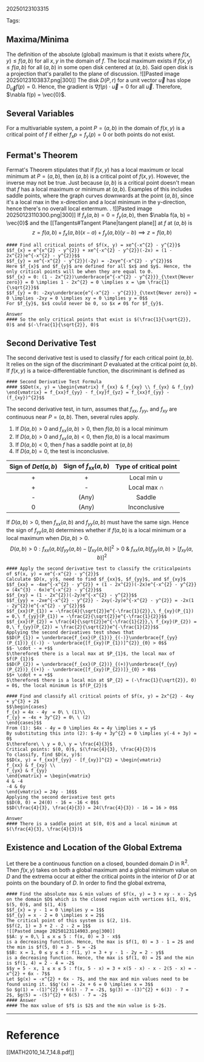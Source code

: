 20250123103315

Tags:

## Maxima/Minima
The definition of the absolute (global) maximum is that it exists where $f(x, y) ≤ f(a, b)$ for all $x, y$ in the domain of $f$. The local maximum exists if $f(x, y) ≤ f(a, b)$ for all $(a, b)$ in some open disk centered at $(a, b)$. Said open disk is a projection that's parallel to the plane of discussion. 
![[Pasted image 20250123103837.png|300]]
The disk $D(P, r)$ for a unit vector $\vec{u}$ has slope $D_{\vec{u}}f(p) = 0$.  Hence, the gradient is $\nabla f(p) \cdot \vec{u} = 0$ for all $\vec{u}$. Therefore, $\nabla f(p) = \vec{0}$. 

## Several Variables
For a multivariable system, a point $P = (a, b)$ in the domain of $f(x, y)$ is a critical point of $f$ if either $f_{x}p = f_{y}(p) = 0$ or both points do not exist. 

## Fermat's Theorem
Fermat's Theorem stipulates that if $f(x, y)$ has a local maximum or local minimum at $P = (a, b)$, then $(a, b)$ is a critical point of $f(x, y)$. However, the inverse may not be true. Just because $(a, b)$ is a critical point doesn't mean that $f$ has a local maximum or minimum at $(a, b)$. Examples of this includes saddle points, where the graph curves downwards at the point $(a, b)$, since it's a local max in the x-direction and a local minimum in the y-direction, hence there's no overall local extermum. .
![[Pasted image 20250123110300.png|300]]
If $f_{x}(a, b) = 0 = f_{y}(a, b)$, then $\nabla f(a, b) = \vec{0}$ and the [[Tangents#Tangent Plane|tangent plane]] at $f$ at $(a, b)$ is $$z = f(a, b) + f_{x}(a, b)(x - a) + f_{y}(a, b)(y - b) \implies z = f(a, b)$$
```ad-example
#### Find all critical points of $f(x, y) = xe^{-x^{2} - y^{2}}$
$$f_{x} = e^{x^{2} - y^{2}} + xe^{-x^{2} - y^{2}}(-2x) = (1 - 2x^{2})e^{-x^{2} - y^{2}}$$
$$f_{y} = xe^{-x^{2} - y^{2}}(-2y) = -2xye^{-x^{2} - y^{2}}$$
Here $f_{x}$ and $f_{y}$ are defined for all $x$ and $y$. Hence, the only critical points will be when they are equal to 0. 
$$f_{x} = 0: (1 - 2x^{2})\underbrace{e^{-x^{2} - y^{2}}}_{\text{Never zero}} = 0 \implies 1 - 2x^{2} = 0 \implies x = \pm \frac{1}{\sqrt{2}}$$
$$f_{y} = 0: -2xy\underbrace{e^{-x^{2} - y^{2}}}_{\text{Never zero}} = 0 \implies -2xy = 0 \implies xy = 0 \implies y = 0$$
For $f_{y}$, $x$ could never be 0, so $x ≠ 0$ for $f_{y}$. 

Answer
#### So the only critical points that exist is $(\frac{1}{\sqrt{2}}, 0)$ and $(-\frac{1}{\sqrt{2}}, 0)$
```

## Second Derivative Test
The second derivative test is used to classify $f$ for each critical point $(a, b)$. It relies on the sign of the discriminant $D$ evaluated at the critical point $(a, b)$. If $f(x, y)$ is a twice-differentiable function, the discriminant is defined as 
```ad-formula
#### Second Derivative Test Formula
#### $$Det(x, y) = \begin{vmatrix} f_{xx} & f_{xy} \\ f_{yx} & f_{yy} \end{vmatrix} = f_{xx}f_{yy} - f_{xy}f_{yz} = f_{xx}f_{yy} - (f_{xy})^{2}$$
```

The second derivative test, in turn, assumes that $f_{xx}$, $f_{yy}$, and $f_{xy}$ are continuous near $P = (a, b)$. Then, several rules apply.
1) If $D(a, b) > 0$ and $f_{xx}(a, b) > 0$, then $f(a, b)$ is a local minimum
2) If $D(a, b) > 0$ and $f_{xx}(a, b) < 0$, then $f(a, b)$ is a local maximum
3) If $D(a, b) < 0$, then $f$ has a saddle point at $(a, b)$
4) If $D(a, b) = 0$, the test is inconclusive. 

| Sign of $Det(a, b)$ | Sign of $f_{xx}(a, b)$ | Type of critical point |
| :-----------------: | :--------------------: | :--------------------: |
|          +          |           +            |    Local min $\cup$    |
|          +          |           -            |    Local max $\cap$    |
|          -          |         (Any)          |         Saddle         |
|          0          |         (Any)          |      Inconclusive      |
If $D(a, b) > 0$, then $f_{xx}(a,b)$ and $f_{yy}(a, b)$ must have the same sign. Hence the sign of $f_{yy}(a, b)$ determines whether if $f(a, b)$ is a local minimum or a local maximum when $D(a, b) > 0$. $$D(a, b) > 0: f_{xx}(a, b)f_{yy}(a, b) - [f_{xy}(a, b)]^{2} > 0\ \&\ f_{xx}(a, b)f_{yy}(a, b) > [f_{xy}(a, b)]^{2}$$
```ad-example
#### Apply the second derivative test to classify the criticalpoints of $f(x, y) = xe^{-x^{2} - y^{2}}$
Calculate $D(x, y)$, need to find $f_{xx}$, $f_{yy}$, and $f_{xy}$
$$f_{xx} = -4xe^{-x^{2} - y^{2}} + (1 - 2x^{2})(-2x)e^{-x^{2} - y^{2}} = (4x^{3} - 6x)e^{-x^{2} - y^{2}}$$
$$f_{xy} = (1 - 2x^{2})(-2y)e^{-x^{2} - y^{2}}$$
$$f_{yy} = -2xe^{-x^{2} - y^{2}} - 2xy(-2y)e^{-x^{2} - y^{2}} = -2x(1 - 2y^{2})e^{-x^{2} - y^{2}}$$
$$f_{xx}(P_{1}) = -\frac{4}{\sqrt{2}}e^{-\frac{1}{2}},\ f_{xy}(P_{1}) = 0,\ f_{yy}(P_{1}) = -\frac{2}{\sqrt{2}}e^{-\frac{1}{2}}$$
$$f_{xx}(P_{2}) = \frac{4}{\sqrt{2}}e^{-\frac{1}{2}},\ f_{xy}(P_{2}) = 0,\ f_{yy}(P_{2}) = \frac{2}{\sqrt{2}}e^{-\frac{1}{2}}$$
Applying the second derivatives test shows that
$$D(P_{1}) = \underbrace{f_{xx}(P_{1})}_{(-)}\underbrace{f_{yy}(P_{1})}_{(-)} - \underbrace{[f_{xy}(P_{1})]^{2}}_{0} > 0$$
$$- \cdot - = +$$
$\therefore$ there is a local max at $P_{1}$, the local max of $f(P_{1})$
$$D(P_{2}) = \underbrace{f_{xx}(P_{2})}_{(+)}\underbrace{f_{yy}(P_{2})}_{(+)} - \underbrace{[f_{xy}(P_{2})]}_{0} > 0$$
$$+ \cdot + = +$$
$\therefore$ there is a local min at $P_{2} = (-\frac{1}{\sqrt{2}}, 0) = 0$, the local minimum is $f(P_{2})$
```

```ad-example
#### Find and classify all critical points of $f(x, y) = 2x^{2} - 4xy + y^{3} + 2$
$$\begin{cases}
f_{x} = 4x - 4y  = 0\ \ (1)\\
f_{y} = -4x + 3y^{2} = 0\ \ (2)
\end{cases}$$
From (1): $4x - 4y = 0 \implies 4x = 4y \implies x = y$
By substituting this into (2): $-4y + 3y^{2} = 0 \implies y(-4 + 3y) = 0$
$\therefore\ \ y = 0,\ y = \frac{4}{3}$
Critical points: $(0, 0)$, $(\frac{4}{3}, \frac{4}{3})$
To classify, find $D(x, y)$: 
$$D(x, y) = f_{xx}f_{yy} - [f_{xy}]^{2} = \begin{vmatrix}
f_{xx} & f_{xy} \\
f_{yx} & f_{yy}
\end{vmatrix} = \begin{vmatrix}
4 & -4
-4 & 6y
\end{vmatrix} = 24y - 16$$
Applying the second derivative test gets 
$$D(0, 0) = 24(0) - 16 = -16 < 0$$
$$D(\frac{4}{3}, \frac{4}{3}) = 24(\frac{4}{3}) - 16 = 16 > 0$$

Answer
#### There is a saddle point at $(0, 0)$ and a local minimum at $(\frac{4}{3}, \frac{4}{3})$
```

## Existence and Location of the Global Extrema
Let there be a continuous function on a closed, bounded domain $D$ in $\mathbb{R}^{2}$. Then $f(x, y)$ takes on both a global maximum and a global minimum value on $D$ and the extrema occur at either the critical points in the interior of $D$ or at points on the boundary of $D$. In order to find the global extrema, 
```ad-example
#### Find the absolute max & min values of $f(x, y) = 3 + xy - x - 2y$ on the domain $D$ which is the closed region with vertices $(1, 0)$, $(5, 0)$, and $(1, 4)$
$$f_{x} = y - 1 = 0 \implies y = 1$$
$$f_{y} = x - 2 = 0 \implies x = 2$$
The critical point of this system is $(2, 1)$. 
$$f(2, 1) = 3 + 2 - 2 - 2 = 1$$
![[Pasted image 20250123114903.png|300]]
$$A: y = 0,\ 1 ≤ x ≤ 5 : f(x, 0) = 3 - x$$
is a decreasing function. Hence, the max is $f(1, 0) = 3 - 1 = 2$ and the min is $f(5, 0) = 3 - 5 = -2$
$$B: x = 1, 0 ≤ y ≤ 4 : f(1, y) = 3 + y - 1 - 2y = 2 - y$$
is a decreasing function. Hence, the max is $f(1, 0) = 2$ and the min is $f(1, 4) = 2 - 4 = -2$
$$y = 5 - x, 1 ≤ x ≤ 5 : f(x, 5 - x) = 3 + x(5 - x) - x - 2(5 - x) = -x^{2} + 6x - 7$$
Let $g(x) = -x^{2} + 6x - 7$, and the max and min values need to be found using it. $$g'(x) = -2x + 6 = 0 \implies x = 3$$
So $g(1) = -(1)^{2} + 6(1) - 7 = -2$, $g(3) = -(3)^{2} + 6(3) - 7 = 2$, $g(5) = -(5)^{2} + 6(5) - 7 = -2$
#### Answer
#### The max value of $f$ is $2$ and the min value is $-2$. 
```

___
# Reference
[[MATH2010_14.7_14.8.pdf]]

